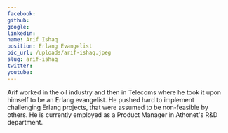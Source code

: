 ```yaml
---
facebook: 
github: 
google: 
linkedin: 
name: Arif Ishaq
position: Erlang Evangelist
pic_url: /uploads/arif-ishaq.jpeg
slug: arif-ishaq
twitter: 
youtube: 
---
```

<p>Arif worked in the oil industry and then in Telecoms where he took it upon himself to be an Erlang evangelist. He pushed hard to implement challenging Erlang projects, that were assumed to be non-feasible by others. He is currently employed as a Product Manager in Athonet&#39;s R&amp;D department.</p>
